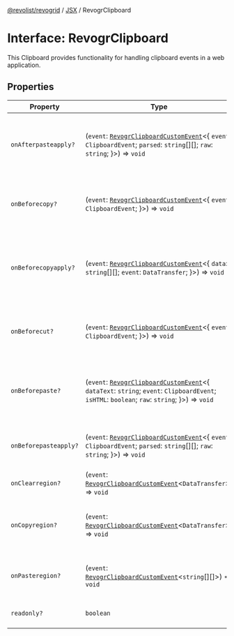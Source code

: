[@revolist/revogrid](README.md) / [JSX](Namespace.JSX.md) / RevogrClipboard

# Interface: RevogrClipboard

This Clipboard provides functionality for handling clipboard events in a web application.

## Properties

| Property | Type | Description | Defined in |
| ------ | ------ | ------ | ------ |
| `onAfterpasteapply?` | (`event`: [`RevogrClipboardCustomEvent`](Interface.RevogrClipboardCustomEvent.md)\<\{ `event`: `ClipboardEvent`; `parsed`: `string`[][]; `raw`: `string`; \}\>) => `void` | Paste 4. Fired after paste applied to the grid defaultPrevented - if true, paste will be canceled | [src/components.d.ts:1539](https://github.com/revolist/revogrid/blob/684eab34b16e993178d736466d35507eda9850cd/src/components.d.ts#L1539) |
| `onBeforecopy?` | (`event`: [`RevogrClipboardCustomEvent`](Interface.RevogrClipboardCustomEvent.md)\<\{ `event`: `ClipboardEvent`; \}\>) => `void` | Copy 1. Fired before copy triggered defaultPrevented - if true, copy will be canceled | [src/components.d.ts:1547](https://github.com/revolist/revogrid/blob/684eab34b16e993178d736466d35507eda9850cd/src/components.d.ts#L1547) |
| `onBeforecopyapply?` | (`event`: [`RevogrClipboardCustomEvent`](Interface.RevogrClipboardCustomEvent.md)\<\{ `data`: `string`[][]; `event`: `DataTransfer`; \}\>) => `void` | Copy Method 1. Fired before copy applied to the clipboard from outside. defaultPrevented - if true, copy will be canceled | [src/components.d.ts:1553](https://github.com/revolist/revogrid/blob/684eab34b16e993178d736466d35507eda9850cd/src/components.d.ts#L1553) |
| `onBeforecut?` | (`event`: [`RevogrClipboardCustomEvent`](Interface.RevogrClipboardCustomEvent.md)\<\{ `event`: `ClipboardEvent`; \}\>) => `void` | Cut 1. Fired before cut triggered defaultPrevented - if true, cut will be canceled | [src/components.d.ts:1560](https://github.com/revolist/revogrid/blob/684eab34b16e993178d736466d35507eda9850cd/src/components.d.ts#L1560) |
| `onBeforepaste?` | (`event`: [`RevogrClipboardCustomEvent`](Interface.RevogrClipboardCustomEvent.md)\<\{ `dataText`: `string`; `event`: `ClipboardEvent`; `isHTML`: `boolean`; `raw`: `string`; \}\>) => `void` | Paste 1. Fired before paste applied to the grid defaultPrevented - if true, paste will be canceled | [src/components.d.ts:1566](https://github.com/revolist/revogrid/blob/684eab34b16e993178d736466d35507eda9850cd/src/components.d.ts#L1566) |
| `onBeforepasteapply?` | (`event`: [`RevogrClipboardCustomEvent`](Interface.RevogrClipboardCustomEvent.md)\<\{ `event`: `ClipboardEvent`; `parsed`: `string`[][]; `raw`: `string`; \}\>) => `void` | Paste 2. Fired before paste applied to the grid and after data parsed | [src/components.d.ts:1575](https://github.com/revolist/revogrid/blob/684eab34b16e993178d736466d35507eda9850cd/src/components.d.ts#L1575) |
| `onClearregion?` | (`event`: [`RevogrClipboardCustomEvent`](Interface.RevogrClipboardCustomEvent.md)\<`DataTransfer`\>) => `void` | Cut 2. Clears region when cut is done | [src/components.d.ts:1583](https://github.com/revolist/revogrid/blob/684eab34b16e993178d736466d35507eda9850cd/src/components.d.ts#L1583) |
| `onCopyregion?` | (`event`: [`RevogrClipboardCustomEvent`](Interface.RevogrClipboardCustomEvent.md)\<`DataTransfer`\>) => `void` | Copy 2. Fired when region copied defaultPrevented - if true, copy will be canceled | [src/components.d.ts:1587](https://github.com/revolist/revogrid/blob/684eab34b16e993178d736466d35507eda9850cd/src/components.d.ts#L1587) |
| `onPasteregion?` | (`event`: [`RevogrClipboardCustomEvent`](Interface.RevogrClipboardCustomEvent.md)\<`string`[][]\>) => `void` | Paste 3. Internal method. When data region is ready pass it to the top. | [src/components.d.ts:1593](https://github.com/revolist/revogrid/blob/684eab34b16e993178d736466d35507eda9850cd/src/components.d.ts#L1593) |
| `readonly?` | `boolean` | If readonly mode - disabled Paste event | [src/components.d.ts:1597](https://github.com/revolist/revogrid/blob/684eab34b16e993178d736466d35507eda9850cd/src/components.d.ts#L1597) |
